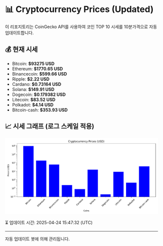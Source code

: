 
# 📊 Cryptocurrency Prices (Updated)

이 리포지토리는 CoinGecko API를 사용하여 코인 TOP 10 시세를 10분가격으로 자동 업데이트합니다.

## 💰 현재 시세
- Bitcoin: **$93275 USD**
- Ethereum: **$1770.65 USD**
- Binancecoin: **$599.66 USD**
- Ripple: **$2.22 USD**
- Cardano: **$0.73164 USD**
- Solana: **$149.91 USD**
- Dogecoin: **$0.179382 USD**
- Litecoin: **$83.52 USD**
- Polkadot: **$4.14 USD**
- Bitcoin-cash: **$353.93 USD**

## 📈 시세 그래프 (로그 스케일 적용)
![Crypto Prices](crypto_prices.png)

⏳ 업데이트 시간: 2025-04-24 15:47:32 (UTC)

---
자동 업데이트 봇에 의해 관리됩니다.
